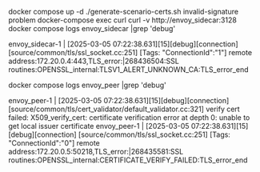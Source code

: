 docker compose up -d
./generate-scenario-certs.sh invalid-signature problem
docker-compose exec curl curl -v http://envoy_sidecar:3128
docker compose logs envoy_sidecar |grep 'debug'

envoy_sidecar-1  | [2025-03-05 07:22:38.631][15][debug][connection] [source/common/tls/ssl_socket.cc:251] [Tags: "ConnectionId":"1"] remote address:172.20.0.4:443,TLS_error:|268436504:SSL routines:OPENSSL_internal:TLSV1_ALERT_UNKNOWN_CA:TLS_error_end


docker compose logs envoy_peer |grep 'debug'

envoy_peer-1  | [2025-03-05 07:22:38.631][15][debug][connection] [source/common/tls/cert_validator/default_validator.cc:321] verify cert failed: X509_verify_cert: certificate verification error at depth 0: unable to get local issuer certificate
envoy_peer-1  | [2025-03-05 07:22:38.631][15][debug][connection] [source/common/tls/ssl_socket.cc:251] [Tags: "ConnectionId":"0"] remote address:172.20.0.5:50218,TLS_error:|268435581:SSL routines:OPENSSL_internal:CERTIFICATE_VERIFY_FAILED:TLS_error_end

